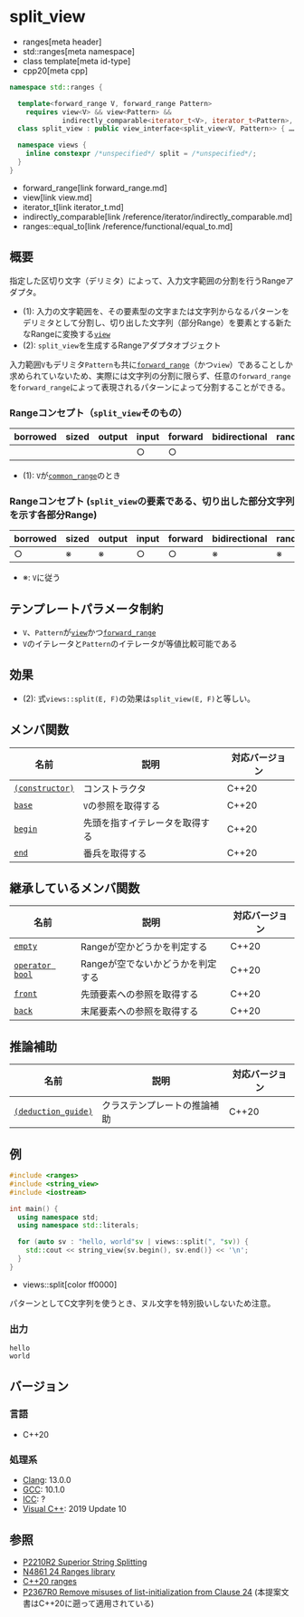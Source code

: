 # split_view
* ranges[meta header]
* std::ranges[meta namespace]
* class template[meta id-type]
* cpp20[meta cpp]

```cpp
namespace std::ranges {

  template<forward_range V, forward_range Pattern>
    requires view<V> && view<Pattern> &&
             indirectly_comparable<iterator_t<V>, iterator_t<Pattern>, ranges::equal_to>
  class split_view : public view_interface<split_view<V, Pattern>> { …… };   // (1)

  namespace views {
    inline constexpr /*unspecified*/ split = /*unspecified*/;                // (2)
  }
}
```
* forward_range[link forward_range.md]
* view[link view.md]
* iterator_t[link iterator_t.md]
* indirectly_comparable[link /reference/iterator/indirectly_comparable.md]
* ranges::equal_to[link /reference/functional/equal_to.md]


## 概要

指定した区切り文字（デリミタ）によって、入力文字範囲の分割を行うRangeアダプタ。

- (1): 入力の文字範囲を、その要素型の文字または文字列からなるパターンをデリミタとして分割し、切り出した文字列（部分Range）を要素とする新たなRangeに変換する[`view`](view.md)
- (2): `split_view`を生成するRangeアダプタオブジェクト

入力範囲`V`もデリミタ`Pattern`も共に[`forward_range`](forward_range.md)（かつ`view`）であることしか求められていないため、実際には文字列の分割に限らず、任意の`forward_range`を`forward_range`によって表現されるパターンによって分割することができる。

### Rangeコンセプト（`split_view`そのもの）

| borrowed | sized | output | input | forward | bidirectional | random_access | contiguous | common | viewable | view |
|----------|-------|--------|-------|---------|---------------|---------------|------------|--------|----------|------|
|          |       |        | ○    | ○      |               |               |            | (1)    | ○       | ○   |

- (1): `V`が[`common_range`](common_range.md)のとき

### Rangeコンセプト (`split_view`の要素である、切り出した部分文字列を示す各部分Range)

| borrowed | sized | output | input | forward | bidirectional | random_access | contiguous | common | viewable | view |
|----------|-------|--------|-------|---------|---------------|---------------|------------|--------|----------|------|
| ○       | ※    | ※     | ○    | ○      | ※            | ※            | ※         | ※     | ○       | ○   |

- ※: `V`に従う

## テンプレートパラメータ制約

- `V`、`Pattern`が[`view`](view.md)かつ[`forward_range`](input_range.md)
- `V`のイテレータと`Pattern`のイテレータが等値比較可能である

## 効果

- (2): 式`views::split(E, F)`の効果は`split_view(E, F)`と等しい。

## メンバ関数

| 名前                                             | 説明                             | 対応バージョン |
|--------------------------------------------------|----------------------------------|----------------|
| [`(constructor)`](split_view/op_constructor.md.nolink)  | コンストラクタ                   | C++20          |
| [`base`](split_view/base.md.nolink)                     | `V`の参照を取得する              | C++20          |
| [`begin`](split_view/begin.md.nolink)                   | 先頭を指すイテレータを取得する   | C++20          |
| [`end`](split_view/end.md.nolink)                       | 番兵を取得する                   | C++20          |

## 継承しているメンバ関数

| 名前                                         | 説明                              | 対応バージョン |
|----------------------------------------------|-----------------------------------|----------------|
| [`empty`](view_interface/empty.md)           | Rangeが空かどうかを判定する       | C++20          |
| [`operator bool`](view_interface/op_bool.md) | Rangeが空でないかどうかを判定する | C++20          |
| [`front`](view_interface/front.md)           | 先頭要素への参照を取得する        | C++20          |
| [`back`](view_interface/back.md)             | 末尾要素への参照を取得する        | C++20          |

## 推論補助

| 名前                                                  | 説明                         | 対応バージョン |
|-------------------------------------------------------|------------------------------|----------------|
| [`(deduction_guide)`](split_view/op_deduction_guide.md.nolink) | クラステンプレートの推論補助 | C++20          |

## 例
```cpp example
#include <ranges>
#include <string_view>
#include <iostream>

int main() {
  using namespace std;
  using namespace std::literals;

  for (auto sv : "hello, world"sv | views::split(", "sv)) {
    std::cout << string_view{sv.begin(), sv.end()} << '\n';
  }
}
```
* views::split[color ff0000]

パターンとしてC文字列を使うとき、ヌル文字を特別扱いしないため注意。

### 出力
```
hello
world
```

## バージョン
### 言語
- C++20

### 処理系
- [Clang](/implementation.md#clang): 13.0.0
- [GCC](/implementation.md#gcc): 10.1.0
- [ICC](/implementation.md#icc): ?
- [Visual C++](/implementation.md#visual_cpp): 2019 Update 10

## 参照
- [P2210R2 Superior String Splitting](http://www.open-std.org/jtc1/sc22/wg21/docs/papers/2021/p2210r2.html)
- [N4861 24 Ranges library](https://timsong-cpp.github.io/cppwp/n4861/ranges)
- [C++20 ranges](https://techbookfest.org/product/5134506308665344)
- [P2367R0 Remove misuses of list-initialization from Clause 24](https://www.open-std.org/jtc1/sc22/wg21/docs/papers/2021/p2367r0.html) (本提案文書はC++20に遡って適用されている)

